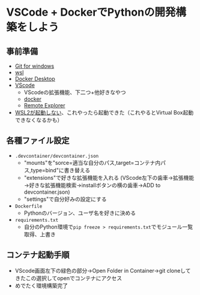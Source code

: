 # VSCode + DockerでPythonの開発構築をしよう
## 事前準備
* [Git for windows](https://gitforwindows.org/)
* [wsl](https://learn.microsoft.com/ja-jp/windows/wsl/install)
* [Docker Desktop](https://www.docker.com/products/docker-desktop/)
* [VScode](https://azure.microsoft.com/ja-jp/products/visual-studio-code/)
  * VScodeの拡張機能、下二つ+他好きなやつ
  * [docker](https://marketplace.visualstudio.com/items?itemName=ms-azuretools.vscode-docker)
  * [Remote Explorer](https://marketplace.visualstudio.com/items?itemName=ms-vscode.remote-explorer)
* [WSL2が起動しない](https://learn.microsoft.com/ja-jp/windows/wsl/install-manual)、これやったら起動できた（これやるとVirtual Box起動できなくなるかも）
## 各種ファイル設定
* `.devcontainer/devcontainer.json`
  * "mounts"を"sorce=適当な自分のパス,target=コンテナ内パス,type=bind"に書き替える
  * "extensions"で好きな拡張機能を入れる (VScode左下の歯車→拡張機能→好きな拡張機能検索→installボタンの横の歯車→ADD to devcontainer.json)
  * "settings"で自分好みの設定にする
* `Dockerfile`
  * Pythonのバージョン、ユーザ名を好きに決める
* `requirements.txt`
  * 自分のPython環境で`pip freeze > requirements.txt`でモジュール一覧取得、上書き
## コンテナ起動手順
* VScode画面左下の緑色の部分→Open Folder in Container→git cloneしてきたこの選択してopenでコンテナにアクセス
* めでたく環境構築完了
